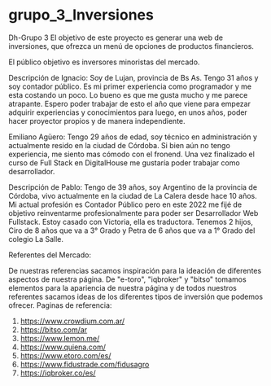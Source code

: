 # grupo_3_Inversiones
Dh-Grupo 3
El objetivo de este proyecto es generar una web de inversiones, que ofrezca un menú de opciones de productos financieros.

El público objetivo es inversores minoristas del mercado.

Descripción de Ignacio: Soy de Lujan, provincia de Bs As. Tengo 31 años y soy contador público. Es mi primer experiencia como programador y me esta costando un poco. Lo bueno es que me gusta mucho y me parece atrapante. 
Espero poder trabajar de esto el año que viene para empezar adquirir experiencias y conocimientos para luego, en unos años, poder hacer proyector propios y de manera independiente.

Emiliano Agüero: Tengo 29 años de edad, soy técnico en administración y actualmente resido en la ciudad de Córdoba. Si bien aún no tengo experiencia, me siento mas cómodo con el fronend. Una vez finalizado el curso de Full Stack en DigitalHouse me gustaría poder trabajar como desarrollador.

Descripción de Pablo: Tengo de 39 años, soy Argentino de la provincia de Córdoba, vivo actualmente en la ciudad de La Calera desde hace 10 años. Mi actual profesión es Contador Público pero en este 2022 me fijé de objetivo reinventarme profesionalmente para poder ser Desarrollador Web Fullstack.
Estoy casado con Victoria, ella es traductora. Tenemos 2 hijos, Ciro de 8 años que va a 3° Grado y Petra de 6 años que va a 1° Grado del colegio La Salle.

Referentes del Mercado:

De nuestras referencias sacamos inspiración para la ideación de diferentes aspectos de nuestra página. De "e-toro", "iqbroker" y "bitso" tomamos elementos para la apariencia de nuestra página y de todos nuestros referentes sacamos ideas de los diferentes tipos de inversión que podemos ofrecer.
Paginas de referencia:

1) https://www.crowdium.com.ar/
2) https://bitso.com/ar
3) https://www.lemon.me/
4) https://www.quiena.com/
5) https://www.etoro.com/es/
6) https://www.fidustrade.com/fidusagro
7) https://iqbroker.co/es/
